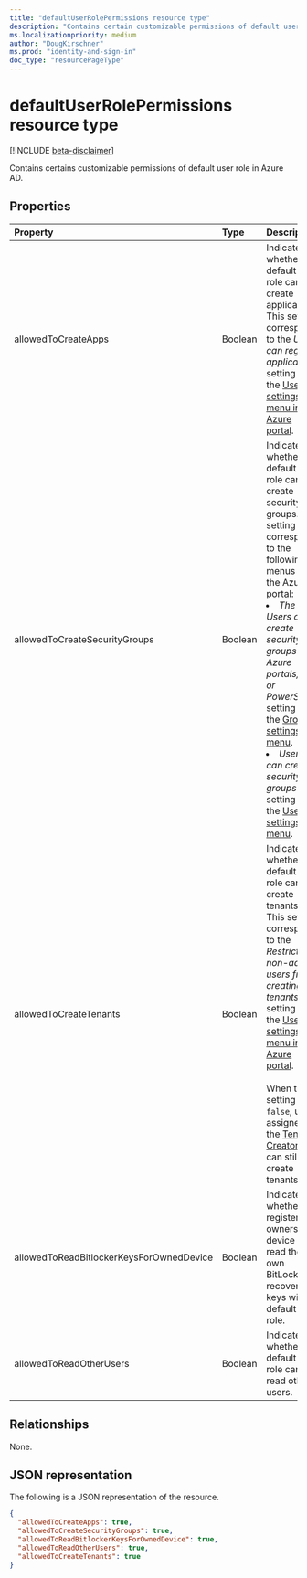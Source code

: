 ```yaml
---
title: "defaultUserRolePermissions resource type"
description: "Contains certain customizable permissions of default user role."
ms.localizationpriority: medium
author: "DougKirschner"
ms.prod: "identity-and-sign-in"
doc_type: "resourcePageType"
---
```


# defaultUserRolePermissions resource type

[!INCLUDE [beta-disclaimer](../../includes/beta-disclaimer.md)]

Contains certains customizable permissions of default user role in Azure AD.

## Properties

| Property | Type | Description |
|:-------- |:---- |:----------- |
| allowedToCreateApps | Boolean | Indicates whether the default user role can create applications. This setting corresponds to the _Users can register applications_ setting in the [User settings menu in the Azure portal](/azure/active-directory/fundamentals/users-default-permissions?context=graph%2Fcontext#restrict-member-users-default-permissions). |  
| allowedToCreateSecurityGroups | Boolean | Indicates whether the default user role can create security groups. This setting corresponds to the following menus in the Azure portal: <br/><li> _The Users can create security groups in Azure portals, API or PowerShell_ setting in the [Group settings menu](/azure/active-directory/enterprise-users/groups-self-service-management). <li> _Users can create security groups_ setting in the [User settings menu](/azure/active-directory/fundamentals/users-default-permissions?context=graph%2Fcontext#restrict-member-users-default-permissions). |  
| allowedToCreateTenants | Boolean | Indicates whether the default user role can create tenants. This setting corresponds to the _Restrict non-admin users from creating tenants_ setting in the [User settings menu in the Azure portal](/azure/active-directory/fundamentals/users-default-permissions?context=graph%2Fcontext#restrict-member-users-default-permissions).<br/><br/> When this setting is `false`, users assigned the [Tenant Creator](/azure/active-directory/roles/permissions-reference?context=graph%2Fcontext#tenant-creator) role can still create tenants. | 
| allowedToReadBitlockerKeysForOwnedDevice | Boolean | Indicates whether the registered owners of a device can read their own BitLocker recovery keys with default user role. |
| allowedToReadOtherUsers | Boolean | Indicates whether the default user role can read other users. |  


## Relationships

None.

## JSON representation

The following is a JSON representation of the resource.

<!-- {
  "blockType": "resource",
  "keyProperty": "id",
  "@odata.type": "microsoft.graph.defaultUserRolePermissions"
}-->

```json
{
  "allowedToCreateApps": true,
  "allowedToCreateSecurityGroups": true,
  "allowedToReadBitlockerKeysForOwnedDevice": true,
  "allowedToReadOtherUsers": true,
  "allowedToCreateTenants": true
}
```

<!-- uuid: 8fcb5dbc-d5aa-4681-8e31-b001d5168d79
2015-10-25 14:57:30 UTC -->
<!--
{
  "type": "#page.annotation",
  "description": "defaultUserRolePermissions resource",
  "keywords": "",
  "section": "documentation",
  "tocPath": "",
  "suppressions": []
}
-->


